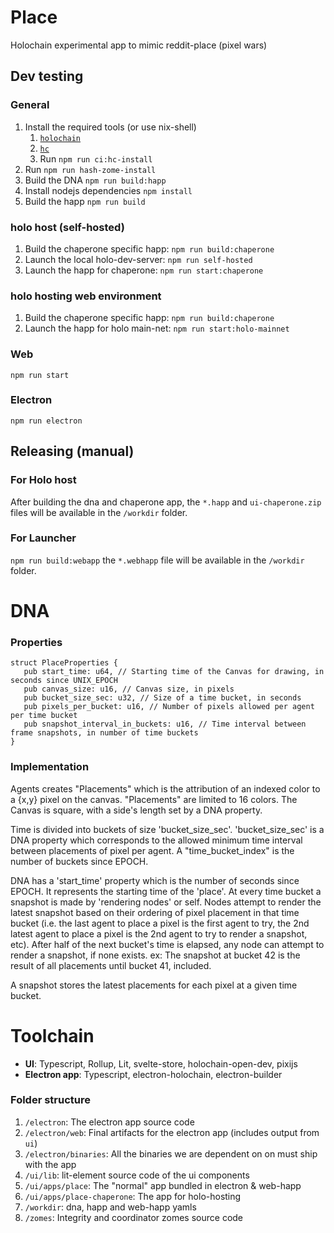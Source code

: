 # Place

Holochain experimental app to mimic reddit-place (pixel wars)
## Dev testing

### General
1. Install the required tools (or use nix-shell)
    1. [`holochain`](https://github.com/holochain/holochain)
    2. [`hc`](https://github.com/holochain/holochain/tree/develop/crates/hc)
    3. Run `npm run ci:hc-install`
2. Run `npm run hash-zome-install`
3. Build the DNA `npm run build:happ`
4. Install nodejs dependencies `npm install`
5. Build the happ `npm run build`

### holo host (self-hosted)

1. Build the chaperone specific happ: `npm run build:chaperone`
2. Launch the local holo-dev-server: `npm run self-hosted`
3. Launch the happ for chaperone: `npm run start:chaperone`


### holo hosting web environment

1. Build the chaperone specific happ: `npm run build:chaperone`
2. Launch the happ for holo main-net: `npm run start:holo-mainnet`

### Web
`npm run start`

### Electron
`npm run electron`

## Releasing (manual)

### For Holo host
After building the dna and chaperone app, the `*.happ` and `ui-chaperone.zip` files will be available in the `/workdir` folder.

### For Launcher

`npm run build:webapp`
the `*.webhapp` file will be available in the `/workdir` folder.


# DNA
### Properties

```
struct PlaceProperties {
   pub start_time: u64, // Starting time of the Canvas for drawing, in seconds since UNIX_EPOCH
   pub canvas_size: u16, // Canvas size, in pixels
   pub bucket_size_sec: u32, // Size of a time bucket, in seconds
   pub pixels_per_bucket: u16, // Number of pixels allowed per agent per time bucket
   pub snapshot_interval_in_buckets: u16, // Time interval between frame snapshots, in number of time buckets
}
```


### Implementation

Agents creates "Placements" which is the attribution of an indexed color to a {x,y} pixel on the canvas.
"Placements" are limited to 16 colors.
The Canvas is square, with a side's length set by a DNA property.

Time is divided into buckets of size 'bucket_size_sec'.
'bucket_size_sec' is a DNA property which corresponds to the allowed minimum time interval between placements of pixel per agent.
A "time_bucket_index" is the number of buckets since EPOCH.

DNA has a 'start_time' property which is the number of seconds since EPOCH.
It represents the starting time of the 'place'.
At every time bucket a snapshot is made by 'rendering nodes' or self. 
Nodes attempt to render the latest snapshot based on their ordering of pixel placement in that time bucket (i.e. the last agent to place a pixel is the first agent to try, the 2nd latest agent to place a pixel is the 2nd agent to try to render a snapshot, etc). After half of the next bucket's time is elapsed, any node can attempt to render a snapshot, if none exists.
ex: The snapshot at bucket 42 is the result of all placements until bucket 41, included.




A snapshot stores the latest placements for each pixel at a given time bucket.

# Toolchain

 - **UI**: Typescript, Rollup, Lit, svelte-store, holochain-open-dev, pixijs
 - **Electron app**: Typescript, electron-holochain, electron-builder

### Folder structure
1. `/electron`: The electron app source code
2. `/electron/web`: Final artifacts for the electron app (includes output from `ui`)
3. `/electron/binaries`: All the binaries we are dependent on on must ship with the app
4. `/ui/lib`: lit-element source code of the ui components
5. `/ui/apps/place`: The "normal" app bundled in electron & web-happ
6. `/ui/apps/place-chaperone`: The app for holo-hosting
7. `/workdir`: dna, happ and web-happ yamls
8. `/zomes`: Integrity and coordinator zomes source code
